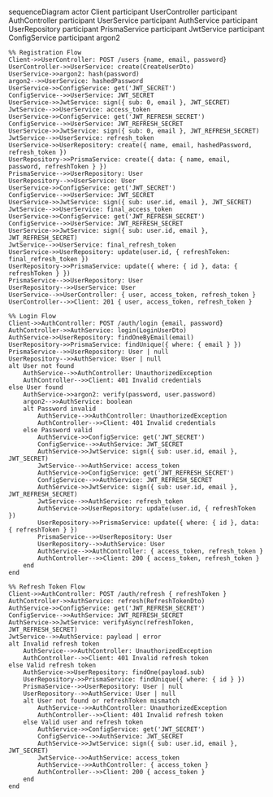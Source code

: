sequenceDiagram
    actor Client
    participant UserController
    participant AuthController
    participant UserService
    participant AuthService
    participant UserRepository
    participant PrismaService
    participant JwtService
    participant ConfigService
    participant argon2

    %% Registration Flow
    Client->>UserController: POST /users {name, email, password}
    UserController->>UserService: create(CreateUserDto)
    UserService->>argon2: hash(password)
    argon2-->>UserService: hashedPassword
    UserService->>ConfigService: get('JWT_SECRET')
    ConfigService-->>UserService: JWT_SECRET
    UserService->>JwtService: sign({ sub: 0, email }, JWT_SECRET)
    JwtService-->>UserService: access_token
    UserService->>ConfigService: get('JWT_REFRESH_SECRET')
    ConfigService-->>UserService: JWT_REFRESH_SECRET
    UserService->>JwtService: sign({ sub: 0, email }, JWT_REFRESH_SECRET)
    JwtService-->>UserService: refresh_token
    UserService->>UserRepository: create({ name, email, hashedPassword, refresh_token })
    UserRepository->>PrismaService: create({ data: { name, email, password, refreshToken } })
    PrismaService-->>UserRepository: User
    UserRepository-->>UserService: User
    UserService->>ConfigService: get('JWT_SECRET')
    ConfigService-->>UserService: JWT_SECRET
    UserService->>JwtService: sign({ sub: user.id, email }, JWT_SECRET)
    JwtService-->>UserService: final_access_token
    UserService->>ConfigService: get('JWT_REFRESH_SECRET')
    ConfigService-->>UserService: JWT_REFRESH_SECRET
    UserService->>JwtService: sign({ sub: user.id, email }, JWT_REFRESH_SECRET)
    JwtService-->>UserService: final_refresh_token
    UserService->>UserRepository: update(user.id, { refreshToken: final_refresh_token })
    UserRepository->>PrismaService: update({ where: { id }, data: { refreshToken } })
    PrismaService-->>UserRepository: User
    UserRepository-->>UserService: User
    UserService-->>UserController: { user, access_token, refresh_token }
    UserController-->>Client: 201 { user, access_token, refresh_token }

    %% Login Flow
    Client->>AuthController: POST /auth/login {email, password}
    AuthController->>AuthService: login(LoginUserDto)
    AuthService->>UserRepository: findOneByEmail(email)
    UserRepository->>PrismaService: findUnique({ where: { email } })
    PrismaService-->>UserRepository: User | null
    UserRepository-->>AuthService: User | null
    alt User not found
        AuthService-->>AuthController: UnauthorizedException
        AuthController-->>Client: 401 Invalid credentials
    else User found
        AuthService->>argon2: verify(password, user.password)
        argon2-->>AuthService: boolean
        alt Password invalid
            AuthService-->>AuthController: UnauthorizedException
            AuthController-->>Client: 401 Invalid credentials
        else Password valid
            AuthService->>ConfigService: get('JWT_SECRET')
            ConfigService-->>AuthService: JWT_SECRET
            AuthService->>JwtService: sign({ sub: user.id, email }, JWT_SECRET)
            JwtService-->>AuthService: access_token
            AuthService->>ConfigService: get('JWT_REFRESH_SECRET')
            ConfigService-->>AuthService: JWT_REFRESH_SECRET
            AuthService->>JwtService: sign({ sub: user.id, email }, JWT_REFRESH_SECRET)
            JwtService-->>AuthService: refresh_token
            AuthService->>UserRepository: update(user.id, { refreshToken })
            UserRepository->>PrismaService: update({ where: { id }, data: { refreshToken } })
            PrismaService-->>UserRepository: User
            UserRepository-->>AuthService: User
            AuthService-->>AuthController: { access_token, refresh_token }
            AuthController-->>Client: 200 { access_token, refresh_token }
        end
    end

    %% Refresh Token Flow
    Client->>AuthController: POST /auth/refresh { refreshToken }
    AuthController->>AuthService: refresh(RefreshTokenDto)
    AuthService->>ConfigService: get('JWT_REFRESH_SECRET')
    ConfigService-->>AuthService: JWT_REFRESH_SECRET
    AuthService->>JwtService: verifyAsync(refreshToken, JWT_REFRESH_SECRET)
    JwtService-->>AuthService: payload | error
    alt Invalid refresh token
        AuthService-->>AuthController: UnauthorizedException
        AuthController-->>Client: 401 Invalid refresh token
    else Valid refresh token
        AuthService->>UserRepository: findOne(payload.sub)
        UserRepository->>PrismaService: findUnique({ where: { id } })
        PrismaService-->>UserRepository: User | null
        UserRepository-->>AuthService: User | null
        alt User not found or refreshToken mismatch
            AuthService-->>AuthController: UnauthorizedException
            AuthController-->>Client: 401 Invalid refresh token
        else Valid user and refresh token
            AuthService->>ConfigService: get('JWT_SECRET')
            ConfigService-->>AuthService: JWT_SECRET
            AuthService->>JwtService: sign({ sub: user.id, email }, JWT_SECRET)
            JwtService-->>AuthService: access_token
            AuthService-->>AuthController: { access_token }
            AuthController-->>Client: 200 { access_token }
        end
    end